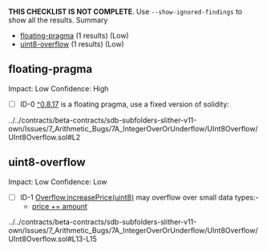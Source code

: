 **THIS CHECKLIST IS NOT COMPLETE**. Use `--show-ignored-findings` to show all the results.
Summary
 - [floating-pragma](#floating-pragma) (1 results) (Low)
 - [uint8-overflow](#uint8-overflow) (1 results) (Low)
## floating-pragma
Impact: Low
Confidence: High
 - [ ] ID-0
[^0.8.17](../../contracts/beta-contracts/sdb-subfolders-slither-v11-own/Issues/7_Arithmetic_Bugs/7A_IntegerOverOrUnderflow/UInt8Overflow/UInt8Overflow.sol#L2) is a floating pragma, use a fixed version of solidity:

../../contracts/beta-contracts/sdb-subfolders-slither-v11-own/Issues/7_Arithmetic_Bugs/7A_IntegerOverOrUnderflow/UInt8Overflow/UInt8Overflow.sol#L2


## uint8-overflow
Impact: Low
Confidence: Low
 - [ ] ID-1
[Overflow.increasePrice(uint8)](../../contracts/beta-contracts/sdb-subfolders-slither-v11-own/Issues/7_Arithmetic_Bugs/7A_IntegerOverOrUnderflow/UInt8Overflow/UInt8Overflow.sol#L13-L15) may overflow over small data types:- 
	- [price += amount](../../contracts/beta-contracts/sdb-subfolders-slither-v11-own/Issues/7_Arithmetic_Bugs/7A_IntegerOverOrUnderflow/UInt8Overflow/UInt8Overflow.sol#L14)

../../contracts/beta-contracts/sdb-subfolders-slither-v11-own/Issues/7_Arithmetic_Bugs/7A_IntegerOverOrUnderflow/UInt8Overflow/UInt8Overflow.sol#L13-L15


